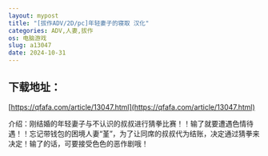 ```yaml
---
layout: mypost
title: "[拔作ADV/2D/pc]年轻妻子的寝取 汉化"
categories: ADV,人妻,拔作
os: 电脑游戏
slug: a13047
date: 2024-10-31
---
```


## 下载地址：

[https://qfafa.com/article/13047.html](https://qfafa.com/article/13047.html)

介绍：刚结婚的年轻妻子与不认识的叔叔进行猜拳比赛！！输了就要遭遇色情待遇！！忘记带钱包的困境人妻“堇”，为了让同席的叔叔代为结账，决定通过猜拳来决定！输了的话，可要接受色色的恶作剧哦！